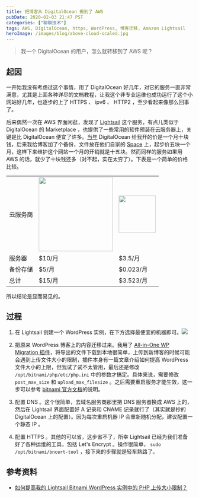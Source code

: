 ```yaml
---
title: 把博客从 DigitalOcean 搬到了 AWS
pubDate: 2020-02-03 21:47 PST
categories: ["聊聊技术"]
tags: AWS, DigitalOcean, https, WordPress, 博客迁移, Amazon Lightsail
heroImage: /images/blog/above-cloud-scaled.jpg
---
```


> 我一个 DigitalOcean 的用户，怎么就转移到了 AWS 呢？

## 起因

一开始我没有考虑过这个事情，用了 DigitalOcean 好几年，对它的服务一直非常满意，尤其是上面各种详尽的文档教程，让我这个非专业运维也成功运行了这个小网站好几年，也逐步的上了 HTTPS 、 ipv6 、 HTTP2 ，至少看起来像那么回事了。

后来偶然一次在 AWS 界面闲逛，发现了 [Lightsail](https://aws.amazon.com/lightsail/) 这个服务，有点儿类似于 DigitalOcean 的 Marketplace ，也提供了一些常用的软件预装在云服务器上，关键是比 DigitalOcean 便宜了许多。[当年](https://old-panda.com/posts/hello-world/) DigitalOcean 给我开的价是一个月十块钱，后来我给博客加了个备份，文件放在他们自家的 [Space](https://www.digitalocean.com/docs/spaces/) 上，起步价五块一个月，这样下来维护这个网站一个月的开销就是十五块。然而同样的服务如果用 AWS 的话，就少了十块钱还多（对不起，实在太穷了）。下表是一个简单的价格比较。

<table><tbody><tr><td>云服务商</td><td class="has-text-align-center" data-align="center"><img class="wp-image-634" style="width: 200px;" src="/images/blog/DO_Logo_Horizontal_Blue.png" alt=""></td><td class="has-text-align-center" data-align="center"><img class="wp-image-636" style="width: 100px;" src="/images/blog/aws-logo.png" alt=""></td></tr><tr><td>服务器</td><td class="has-text-align-center" data-align="center">$10/月</td><td class="has-text-align-center" data-align="center">$3.5/月</td></tr><tr><td>备份存储</td><td class="has-text-align-center" data-align="center">$5/月</td><td class="has-text-align-center" data-align="center">$0.023/月</td></tr><tr><td>总计</td><td class="has-text-align-center" data-align="center">$15/月</td><td class="has-text-align-center" data-align="center">$3.523/月</td></tr></tbody></table>

所以结论是显而易见的。

## 过程

1. 在 Lightsail 创建一个 WordPress 实例，在下方选择最便宜的机器即可。![](/images/blog/lightsail-image-list.png)

3. 把原来 WordPress 博客上的内容迁移过来。我用了 [All-in-One WP Migration 插件](https://wordpress.org/plugins/all-in-one-wp-migration/)，将导出的文件下载到本地很简单，上传到新博客的时候可能会遇到上传文件大小的限制，插件本身有一篇文章介绍如何提高 WordPress 文件大小的上限，但我试了试不太管用，最后还是修改 `/opt/bitnami/php/etc/php.ini` 中的参数才搞定。具体来说，需要修改 `post_max_size` 和 `upload_max_filesize` 。之后需要重启服务才能生效，这一步可以参考 [bitnami 官方文档](https://docs.bitnami.com/aws/faq/administration/control-services/)的说明。

5. 配置 DNS 。这个很简单，去域名服务商那里把 DNS 服务器换成 AWS 上的，然后在 Lightsail 界面配置好 A 记录和 CNAME 记录就行了（其实就是抄的 DigitalOcean 上的配置）。因为每次重启机器 IP 会重新随机分配，建议配置一个静态 IP 。

7. 配置 HTTPS 。其他的可以省，这步省不了，所幸 Lightsail 已经为我们准备好了各种运维的工具，包括 Let's Encrypt 。操作很简单， `sudo /opt/bitnami/bncert-tool` ，接下来的步骤就是轻车熟路了。

## 参考资料

- [如何提高我的 Lightsail Bitnami WordPress 实例中的 PHP 上传大小限制？](https://aws.amazon.com/cn/premiumsupport/knowledge-center/lightsail-bitnami-wordpress-upload-limit/)
